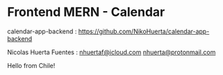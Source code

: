 # Frontend MERN - Calendar

calendar-app-backend : https://github.com/NikoHuerta/calendar-app-backend

Nicolas Huerta Fuentes : nhuertaf@icloud.com nhuerta@protonmail.com

Hello from Chile!